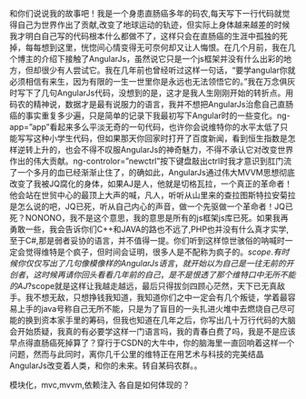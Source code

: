 
和你们说说我的故事吧！我是一个身患直肠癌多年的码农,每天写下一行代码就觉得自己为世界作出了贡献,改变了地球运动的轨迹，但实际上身体越来越差的时候我才明白自己写的代码根本什么都做不了，这样只会在直肠癌的生涯中孤独的死掉，每每想到这里，恍惚间心情变得无可奈何却又让人悔恨。在几个月前，我在几个博主的介绍下接触了AngularJs，虽然说它只是一个js框架并没有什么出彩的地方，但却很少有人尝试它。我在几年前也曾经听过这样一句话，“要学angular你就必须相信有来生，因为有限的一生一世里你是永远也无法领悟它的。”我在万念俱灰时写下了几句AngularJs代码，没想到的是，这才是我人生刚刚开始的转折点。用码农的精神说，数据才是最有说服力的语言，我并不想把AngularJs治愈自己直肠癌的事实重复多少遍，只是简单的记录下我最初写下Angular时的一些变化。ng-app=”app”看起来多么平淡无奇的一句代码，也许你会说维特你的水平太低了只能写写这种小学生代码，但如果那天你回家时打开了百度新闻，看到恒生指数是怎样逆转上升的，也会不得不叹服AngularJs的神奇魅力，不得不承认它对改变世界作出的伟大贡献。ng-controlor=”newctrl”按下键盘敲出ctrl时我才意识到肛门流了一个多月的血已经渐渐止住了，的确如此，AngularJs通过伟大MVVM思想彻底改变了我被JQ腐化的身体，如果AJ是人，他就是切格瓦拉，一个真正的革命者！他会站在世贸中心的最顶上大声的喊，凡人，听听从山里来的查拉图斯特拉安菊拉是怎么说的吧，JQ已死，听从自己内心的声音，做一个先驱做一个革命者！JQ已死？NONONO，我不是这个意思，我的意思是所有的js框架js库已死。如果我再勇敢一些，我会告诉你们C++和JAVA的路也不远了,PHP也并没有什么真才实学,至于C#,那是弱者妥协的语言，并不值得一提。你们听到这样惊世骇俗的呐喊时一定会觉得维特是个疯子，但时间会证明，很多人是不配称为疯子的。$scope.有时候你仅仅写出了几句像模像样的AngularJs语言，就开始以为自己是一往无前的开创者，这时候再请你回头看看几年前的自己，是不是恨透了那个维特口中无所不能的AJ?$scope就是这样让我越走越远，最后只得拔剑四顾心茫然，天下已无真敌手。我不想无敌，只想挣钱我知道，我知道你们之中一定会有几个叛徒，学着最容易上手的java号称自己无所不能，只是为了盲目的一头扎进火堆中去燃烧自己尽可能的换到资本家手里的筹码，但我也知道在几年之后，你写出几十万行代码的大脑会开始质疑，我真的有必要学这样一门语言吗，我的青春白费了吗，我是不是应该早点得直肠癌死掉算了？穿行于CSDN的大牛中，你的脑海里一直回响着这样一个问题，然而与此同时，离你几千公里的维特正在用艺术与科技的完美结晶AngularJs改变着人类，和你的未来。转自某码农群。。


模块化，mvc,mvvm,依赖注入 各自是如何体现的？



